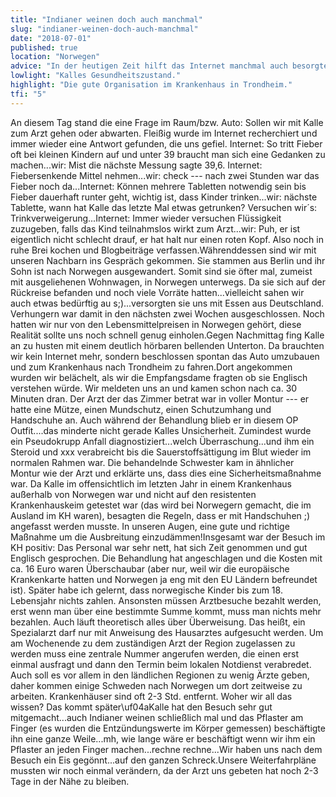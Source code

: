 ```yaml
---
title: "Indianer weinen doch auch manchmal"
slug: "indianer-weinen-doch-auch-manchmal"
date: "2018-07-01"
published: true
location: "Norwegen"
advice: "In der heutigen Zeit hilft das Internet manchmal auch besorgte Eltern zu beruhigen und zu helfen. Also einfach in auch hineinhören und die Informationen aus dem Netz nur zum würzen der eigenen Entscheidungen nutzen."
lowlight: "Kalles Gesundheitszustand."
highlight: "Die gute Organisation im Krankenhaus in Trondheim."
tfi: "5"
---
```


An diesem Tag stand die eine Frage im Raum/bzw. Auto: Sollen wir mit Kalle zum Arzt gehen oder abwarten. Fleißig wurde im Internet recherchiert und immer wieder eine Antwort gefunden, die uns gefiel. Internet: So tritt Fieber oft bei kleinen Kindern auf und unter 39 braucht man sich eine Gedanken zu machen...wir: Mist die nächste Messung sagte 39,6. Internet: Fiebersenkende Mittel nehmen...wir: check --- nach zwei Stunden war das Fieber noch da...Internet: Können mehrere Tabletten notwendig sein bis Fieber dauerhaft runter geht, wichtig ist, dass Kinder trinken...wir: nächste Tablette, wann hat Kalle das letzte Mal etwas getrunken? Versuchen wir´s: Trinkverweigerung...Internet: Immer wieder versuchen Flüssigkeit zuzugeben, falls das Kind teilnahmslos wirkt zum Arzt...wir: Puh, er ist eigentlich nicht schlecht drauf, er hat halt nur einen roten Kopf. Also noch in ruhe Brei kochen und Blogbeiträge verfassen.Währenddessen sind wir mit unseren Nachbarn ins Gespräch gekommen. Sie stammen aus Berlin und ihr Sohn ist nach Norwegen ausgewandert. Somit sind sie öfter mal, zumeist mit ausgeliehenen Wohnwagen, in Norwegen unterwegs. Da sie sich auf der Rückreise befanden und noch viele Vorräte hatten...vielleicht sahen wir auch etwas bedürftig au s;)...versorgten sie uns mit Essen aus Deutschland. Verhungern war damit in den nächsten zwei Wochen ausgeschlossen. Noch hatten wir nur von den Lebensmittelpreisen in Norwegen gehört, diese Realität sollte uns noch schnell genug einholen.Gegen Nachmittag fing Kalle an zu husten mit einem deutlich hörbaren bellenden Unterton. Da brauchten wir kein Internet mehr, sondern beschlossen spontan das Auto umzubauen und zum Krankenhaus nach Trondheim zu fahren.Dort angekommen wurden wir belächelt, als wir die Empfangsdame fragten ob sie Englisch verstehen würde. Wir meldeten uns an und kamen schon nach ca. 30 Minuten dran. Der Arzt der das Zimmer betrat war in voller Montur --- er hatte eine Mütze, einen Mundschutz, einen Schutzumhang und Handschuhe an. Auch während der Behandlung blieb er in diesem OP Outfit....das minderte nicht gerade Kalles Unsicherheit. Zumindest wurde ein Pseudokrupp Anfall diagnostiziert...welch Überraschung...und ihm ein Steroid und xxx verabreicht bis die Sauerstoffsättigung im Blut wieder im normalen Rahmen war. Die behandelnde Schwester kam in ähnlicher Montur wie der Arzt und erklärte uns, dass dies eine Sicherheitsmaßnahme war. Da Kalle im offensichtlich im letzten Jahr in einem Krankenhaus außerhalb von Norwegen war und nicht auf den resistenten Krankenhauskeim getestet war (das wird bei Norwegern gemacht, die im Ausland im KH waren), besagten die Regeln, dass er mit Handschuhen ;) angefasst werden musste. In unseren Augen, eine gute und richtige Maßnahme um die Ausbreitung einzudämmen!Insgesamt war der Besuch im KH positiv: Das Personal war sehr nett, hat sich Zeit genommen und gut Englisch gesprochen. Die Behandlung hat angeschlagen und die Kosten mit ca. 16 Euro waren Überschaubar (aber nur, weil wir die europäische Krankenkarte hatten und Norwegen ja eng mit den EU Ländern befreundet ist). Später habe ich gelernt, dass norwegische Kinder bis zum 18. Lebensjahr nichts zahlen. Ansonsten müssen Arztbesuche bezahlt werden, erst wenn man über eine bestimmte Summe kommt, muss man nichts mehr bezahlen. Auch läuft theoretisch alles über Überweisung. Das heißt, ein Spezialarzt darf nur mit Anweisung des Hausarztes aufgesucht werden. Um am Wochenende zu dem zuständigen Arzt der Region zugelassen zu werden muss eine zentrale Nummer angerufen werden, die einen erst einmal ausfragt und dann den Termin beim lokalen Notdienst verabredet. Auch soll es vor allem in den ländlichen Regionen zu wenig Ärzte geben, daher kommen einige Schweden nach Norwegen um dort zeitweise zu arbeiten. Krankenhäuser sind oft 2-3 Std. entfernt. Woher wir all das wissen? Das kommt später\uf04aKalle hat den Besuch sehr gut mitgemacht...auch Indianer weinen schließlich mal und das Pflaster am Finger (es wurden die Entzündungswerte im Körper gemessen) beschäftigte ihn eine ganze Weile...mh, wie lange wäre er beschäftigt wenn wir ihm ein Pflaster an jeden Finger machen...rechne rechne...Wir haben uns nach dem Besuch ein Eis gegönnt...auf den ganzen Schreck.Unsere Weiterfahrpläne mussten wir noch einmal verändern, da der Arzt uns gebeten hat noch 2-3 Tage in der Nähe zu bleiben.